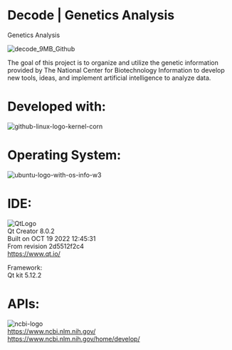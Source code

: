 # Decode | Genetics Analysis
Genetics Analysis 

![decode_9MB_Github](https://user-images.githubusercontent.com/22214754/206336958-7da1196c-bd9a-40bc-a788-cda549b7f32a.gif)        

The goal of this project is to organize and utilize the genetic information provided by The National Center for Biotechnology Information to develop new tools, ideas, and implement artificial intelligence to analyze data.  

# Developed with:  

![github-linux-logo-kernel-corn](https://user-images.githubusercontent.com/22214754/196063512-495e0624-c344-4b32-9507-0f4fbc85a633.png)      

# **Operating System:**    

![ubuntu-logo-with-os-info-w3](https://user-images.githubusercontent.com/22214754/196061656-421dd522-86bc-4596-aa12-04a51b8627d3.png)                

# **IDE:**       
![QtLogo](https://user-images.githubusercontent.com/22214754/179895211-d52559ab-35df-4fcc-bf69-7377739330d4.png)    
Qt Creator 8.0.2      
Built on OCT 19 2022 12:45:31    
From revision 2d5512f2c4   
https://www.qt.io/   

Framework:    
Qt kit 5.12.2  

# **APIs:**  
![ncbi-logo](https://user-images.githubusercontent.com/22214754/204448800-2b846e5b-2c68-4c4e-8687-43aac8ac752e.png)      
https://www.ncbi.nlm.nih.gov/    
https://www.ncbi.nlm.nih.gov/home/develop/  
